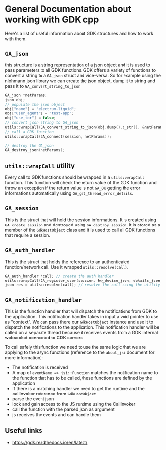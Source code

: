 # General Documentation about working with GDK cpp
Here's a list of useful information about GDK structures and how to work with them.

## `GA_json`
this structure is a string representation of a json object and it is used to pass parameters to all GDK functions.
GDK offers a variety of functions to convert a string to a `GA_json` struct and vice-versa.
So for example using the nlohmann json library we can create the json object, dump it to string and pass it to `GA_convert_string_to_json`

```cpp
GA_json *netParams;
json obj;
// populate the json object
obj["name"] = "electrum-liquid";
obj["user_agent"] = "test-app";
obj["use_tor"] = false;
// convert json string to GA_json
utils::wrapCall(GA_convert_string_to_json(obj.dump().c_str(), &netParams));
// call a GDK function
utils::wrapCall(GA_connect(session, netParams));

// destroy the GA_json
GA_destroy_json(netParams);

```

## `utils::wrapCall` utility
Every call to GDK functions should be wrapped in a `utils::wrapCall` function. This function will check the return value of the GDK function and throw an exception if the return value is not `GA_OK` getting the error informations automatically using `GA_get_thread_error_details`.

## `GA_session`
This is the struct that will hold the session informations. It is created using `GA_create_session` and destroyed using `GA_destroy_session`.
It is stored as a member of the `GdkHostObject` class and it is used to call all GDK functions that require a session.

## `GA_auth_handler`
This is the struct that holds the reference to an authenticated function/network call. Use it wrapped `utils::resolve(call)`.

```cpp
GA_auth_handler *call; // create the auth handler
utils::wrapCall(GA_register_user(session, hw_device_json, details_json, &call)); // make the authenticated net call
json res = utils::resolve(call); // resolve the call using the utility function

```

## `GA_notification_handler`
This is the function handler that will dispatch the notifications from GDK to the application.
This notification handler takes in input a void pointer to use as "context".
We can pass there our `GdkHostObject` instance and use it to dispatch the notifications to the application.
This notification handler will be called on a separate thread because it receives events from a GDK internal websocket connected to GDK servers.

To call safely this function we need to use the same logic that we are applying to the async functions (reference to the `about_jsi` document for more information):
- The notification is received
- A map of `eventName => jsi::Function` matches the notification name to the function that has to be called, these functions are defined by the application
- If there is a matching handler we need to get the runtime and the callInvoker reference from `GdkHostObject`
- parse the event json
- lock and gain access to the JS runtime using the CallInvoker
- call the function with the parsed json as argument
- js receives the events and can handle them

## Useful links
- https://gdk.readthedocs.io/en/latest/
